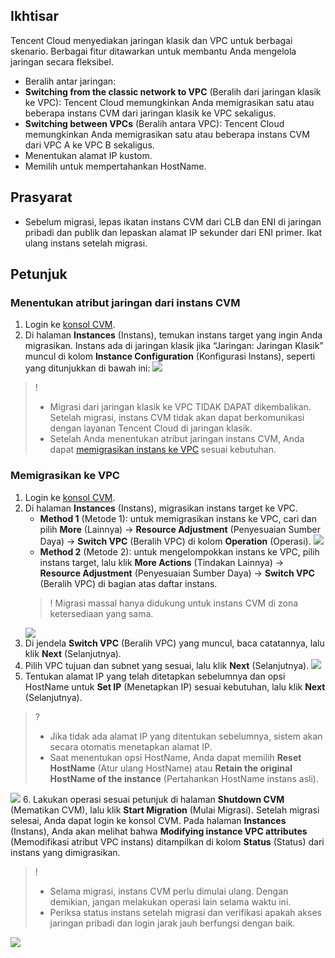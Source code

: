 ## Ikhtisar

Tencent Cloud menyediakan jaringan klasik dan VPC untuk berbagai skenario. Berbagai fitur ditawarkan untuk membantu Anda mengelola jaringan secara fleksibel.
- Beralih antar jaringan:
 - **Switching from the classic network to VPC** (Beralih dari jaringan klasik ke VPC): Tencent Cloud memungkinkan Anda memigrasikan satu atau beberapa instans CVM dari jaringan klasik ke VPC sekaligus.
 - **Switching between VPCs** (Beralih antara VPC): Tencent Cloud memungkinkan Anda memigrasikan satu atau beberapa instans CVM dari VPC A ke VPC B sekaligus.
- Menentukan alamat IP kustom.
- Memilih untuk mempertahankan HostName.

## Prasyarat
- Sebelum migrasi, lepas ikatan instans CVM dari CLB dan ENI di jaringan pribadi dan publik dan lepaskan alamat IP sekunder dari ENI primer. Ikat ulang instans setelah migrasi.


## Petunjuk
### Menentukan atribut jaringan dari instans CVM
1. Login ke [konsol CVM](https://console.cloud.tencent.com/cvm/index).
2. Di halaman **Instances** (Instans), temukan instans target yang ingin Anda migrasikan.
Instans ada di jaringan klasik jika “Jaringan: Jaringan Klasik” muncul di kolom **Instance Configuration** (Konfigurasi Instans), seperti yang ditunjukkan di bawah ini:
![](https://main.qcloudimg.com/raw/bb54a50bd8a42e5aeac6ce02bc3c6a4d.png)
>!
>- Migrasi dari jaringan klasik ke VPC TIDAK DAPAT dikembalikan. Setelah migrasi, instans CVM tidak akan dapat berkomunikasi dengan layanan Tencent Cloud di jaringan klasik.
>- Setelah Anda menentukan atribut jaringan instans CVM, Anda dapat [memigrasikan instans ke VPC](#changeVPC) sesuai kebutuhan.




### Memigrasikan ke VPC<span id="changeVPC"></span>
1. Login ke [konsol CVM](https://console.cloud.tencent.com/cvm/index).
2. Di halaman **Instances** (Instans), migrasikan instans target ke VPC.
	- **Method 1** (Metode 1): untuk memigrasikan instans ke VPC, cari dan pilih **More** (Lainnya) -> **Resource Adjustment** (Penyesuaian Sumber Daya) -> **Switch VPC** (Beralih VPC) di kolom **Operation** (Operasi).
	![](https://main.qcloudimg.com/raw/e688912e2ad9ea46ce7027f17e1a8045.png)
	- **Method 2** (Metode 2): untuk mengelompokkan instans ke VPC, pilih instans target, lalu klik **More Actions** (Tindakan Lainnya) -> **Resource Adjustment** (Penyesuaian Sumber Daya) -> **Switch VPC** (Beralih VPC) di bagian atas daftar instans.
	>! Migrasi massal hanya didukung untuk instans CVM di zona ketersediaan yang sama.
	>
	![](https://main.qcloudimg.com/raw/b15f3e4e6c212ff496d38c3753c9a4da.png)
3. Di jendela **Switch VPC** (Beralih VPC) yang muncul, baca catatannya, lalu klik **Next** (Selanjutnya).
4. Pilih VPC tujuan dan subnet yang sesuai, lalu klik **Next** (Selanjutnya).
![](https://main.qcloudimg.com/raw/acaca8c4343d8e5357bd33b75f1f5f68.png)
5. Tentukan alamat IP yang telah ditetapkan sebelumnya dan opsi HostName untuk **Set IP** (Menetapkan IP) sesuai kebutuhan, lalu klik **Next** (Selanjutnya).
>? 
> - Jika tidak ada alamat IP yang ditentukan sebelumnya, sistem akan secara otomatis menetapkan alamat IP.
> - Saat menentukan opsi HostName, Anda dapat memilih **Reset HostName** (Atur ulang HostName) atau **Retain the original HostName of the instance** (Pertahankan HostName instans asli).
> 
![](https://main.qcloudimg.com/raw/c3908fef18c46a5f88aebfca2204f5c0.png)
6. Lakukan operasi sesuai petunjuk di halaman **Shutdown CVM** (Mematikan CVM), lalu klik **Start Migration** (Mulai Migrasi). Setelah migrasi selesai, Anda dapat login ke konsol CVM. Pada halaman **Instances** (Instans), Anda akan melihat bahwa **Modifying instance VPC attributes** (Memodifikasi atribut VPC instans) ditampilkan di kolom **Status** (Status) dari instans yang dimigrasikan.
>!
>- Selama migrasi, instans CVM perlu dimulai ulang. Dengan demikian, jangan melakukan operasi lain selama waktu ini.
>- Periksa status instans setelah migrasi dan verifikasi apakah akses jaringan pribadi dan login jarak jauh berfungsi dengan baik.
>
![](https://main.qcloudimg.com/raw/759d34a61cc6b0d1e430525e3283d43b.png)




